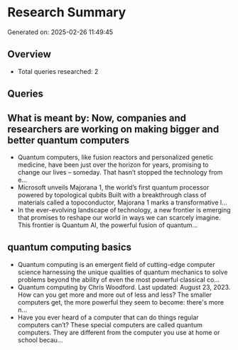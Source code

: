 # Research Summary

Generated on: 2025-02-26 11:49:45

## Overview
- Total queries researched: 2

## Queries
## What is meant by: Now, companies and researchers are working on making bigger and better quantum computers
- Quantum computers, like fusion reactors and personalized genetic medicine, have been just over the horizon for years, promising to change our lives – someday. That hasn’t stopped the technology from e...
- Microsoft unveils Majorana 1, the world’s first quantum processor powered by topological qubits Built with a breakthrough class of materials called a topoconductor, Majorana 1 marks a transformative l...
- In the ever-evolving landscape of technology, a new frontier is emerging that promises to reshape our world in ways we can scarcely imagine. This frontier is Quantum AI, the powerful fusion of quantum...

## quantum computing basics
- Quantum computing is an emergent field of cutting-edge computer science harnessing the unique qualities of quantum mechanics to solve problems beyond the ability of even the most powerful classical co...
- Quantum computing by Chris Woodford. Last updated: August 23, 2023. How can you get more and more out of less and less? The smaller computers get, the more powerful they seem to become: there's more n...
- Have you ever heard of a computer that can do things regular computers can’t? These special computers are called quantum computers. They are different from the computer you use at home or school becau...
